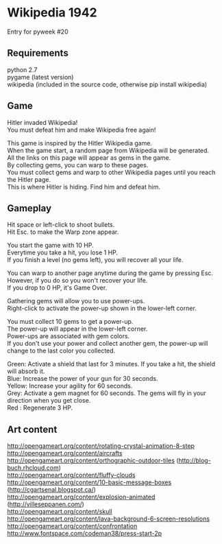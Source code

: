 # Wikipedia 1942
Entry for pyweek #20

## Requirements
python 2.7<br>
pygame (latest version)<br>
wikipedia (included in the source code, otherwise pip install wikipedia)

## Game

Hitler invaded Wikipedia!<br>
You must defeat him and make Wikipedia free again!

This game is inspired by the Hitler Wikipedia game.<br>
When the game start, a random page from Wikipedia will be generated.<br>
All the links on this page will appear as gems in the game.<br>
By collecting gems, you can warp to these pages.<br>
You must collect gems and warp to other Wikipedia pages until you reach the Hitler page.<br>
This is where Hitler is hiding.  Find him and defeat him.<br>

## Gameplay

Hit space or left-click to shoot bullets.<br>
Hit Esc. to make the Warp zone appear.

You start the game with 10 HP.<br>
Everytime you take a hit, you lose 1 HP.<br>
If you finish a level (no gems left), you will recover all your life.

You can warp to another page anytime during the game by pressing Esc.<br>
However, if you do so you won't recover your life.<br>
If you drop to 0 HP, it's Game Over.

Gathering gems will allow you to use power-ups.  <br>
Right-click to activate the power-up shown in the lower-left corner.

You must collect 10 gems to get a power-up.<br>
The power-up will appear in the lower-left corner.<br>
Power-ups are associated with gem colors.<br>
If you don't use your power and collect another gem, the power-up will change to the last color you collected.

Green: Activate a shield that last for 3 minutes.  If you take a hit, the shield will absorb it.<br>
Blue: Increase the power of your gun for 30 seconds.<br>
Yellow: Increase your agility for 60 seconds.<br>
Grey:  Activate a gem magnet for 60 seconds.  The gems will fly in your direction when you get close.<br>
Red : Regenerate 3 HP.

## Art content
http://opengameart.org/content/rotating-crystal-animation-8-step<br>
http://opengameart.org/content/aircrafts<br>
http://opengameart.org/content/orthographic-outdoor-tiles (http://blog-buch.rhcloud.com)<br>
http://opengameart.org/content/fluffy-clouds<br>
http://opengameart.org/content/10-basic-message-boxes (http://cgartsenal.blogspot.ca/)<br>
http://opengameart.org/content/explosion-animated (http://villeseppanen.com/)<br>
http://opengameart.org/content/skull<br>
http://opengameart.org/content/lava-background-6-screen-resolutions<br>
http://opengameart.org/content/confrontation<br>
http://www.fontspace.com/codeman38/press-start-2p
